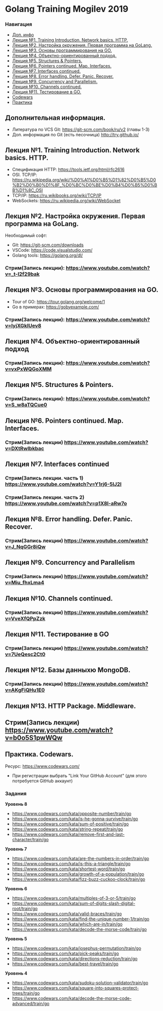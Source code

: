 # Golang Training Mogilev 2019
### Навигация
- [Доп. инфо](https://github.com/GolangCrew/training/#%D0%B4%D0%BE%D0%BF%D0%BE%D0%BB%D0%BD%D0%B8%D1%82%D0%B5%D0%BB%D1%8C%D0%BD%D0%B0%D1%8F-%D0%B8%D0%BD%D1%84%D0%BE%D1%80%D0%BC%D0%B0%D1%86%D0%B8%D1%8F)
- [Лекция №1. Training Introduction. Network basics. HTTP.](https://github.com/GolangCrew/training/#%D0%BB%D0%B5%D0%BA%D1%86%D0%B8%D1%8F-1-training-introduction-network-basics-http)
- [Лекция №2. Настройка окружения. Первая программа на GoLang.](https://github.com/GolangCrew/training/#%D0%BB%D0%B5%D0%BA%D1%86%D0%B8%D1%8F-2-%D0%BD%D0%B0%D1%81%D1%82%D1%80%D0%BE%D0%B9%D0%BA%D0%B0-%D0%BE%D0%BA%D1%80%D1%83%D0%B6%D0%B5%D0%BD%D0%B8%D1%8F-%D0%BF%D0%B5%D1%80%D0%B2%D0%B0%D1%8F-%D0%BF%D1%80%D0%BE%D0%B3%D1%80%D0%B0%D0%BC%D0%BC%D0%B0-%D0%BD%D0%B0-golang)
- [Лекция №3. Основы программирования на GO.](https://github.com/GolangCrew/training#%D0%BB%D0%B5%D0%BA%D1%86%D0%B8%D1%8F-3-%D0%BE%D1%81%D0%BD%D0%BE%D0%B2%D1%8B-%D0%BF%D1%80%D0%BE%D0%B3%D1%80%D0%B0%D0%BC%D0%BC%D0%B8%D1%80%D0%BE%D0%B2%D0%B0%D0%BD%D0%B8%D1%8F-%D0%BD%D0%B0-go)
- [Лекция №4. Объектно-ориентированный подход.](https://github.com/GolangCrew/training#%D0%BB%D0%B5%D0%BA%D1%86%D0%B8%D1%8F-4-%D0%BE%D0%B1%D1%8A%D0%B5%D0%BA%D1%82%D0%BD%D0%BE-%D0%BE%D1%80%D0%B8%D0%B5%D0%BD%D1%82%D0%B8%D1%80%D0%BE%D0%B2%D0%B0%D0%BD%D0%BD%D1%8B%D0%B9-%D0%BF%D0%BE%D0%B4%D1%85%D0%BE%D0%B4)
- [Лекция №5. Structures & Pointers.](https://github.com/GolangCrew/training#%D0%BB%D0%B5%D0%BA%D1%86%D0%B8%D1%8F-5-structures--pointers)
- [Лекция №6. Pointers continued. Map. Interfaces.](https://github.com/GolangCrew/training#%D0%BB%D0%B5%D0%BA%D1%86%D0%B8%D1%8F-6)
- [Лекция №7. Interfaces continued.](https://github.com/GolangCrew/training#%D0%BB%D0%B5%D0%BA%D1%86%D0%B8%D1%8F-7)
- [Лекция №8. Error handling. Defer. Panic. Recover.](https://github.com/GolangCrew/training/#%D0%BB%D0%B5%D0%BA%D1%86%D0%B8%D1%8F-8-error-handling-defer-panic-recover)
- [Лекция №9. Concurrency and Parallelism.](https://github.com/GolangCrew/training/#%D0%BB%D0%B5%D0%BA%D1%86%D0%B8%D1%8F-9-concurrency-and-parallelism)
- [Лекция №10. Channels continued.](https://github.com/GolangCrew/training/#%D0%BB%D0%B5%D0%BA%D1%86%D0%B8%D1%8F-10-channels-continued)
- [Лекция №11. Тестирование в GO.](https://github.com/GolangCrew/training/#%D0%BB%D0%B5%D0%BA%D1%86%D0%B8%D1%8F-11-%D1%82%D0%B5%D1%81%D1%82%D0%B8%D1%80%D0%BE%D0%B2%D0%B0%D0%BD%D0%B8%D0%B5-%D0%B2-go)
- [Codewars](https://github.com/GolangCrew/training/#%D0%BF%D1%80%D0%B0%D0%BA%D1%82%D0%B8%D0%BA%D0%B0-codewars)
- [Практика](https://github.com/GolangCrew/training/tree/master/practice)
## Дополнительная информация.
- Литература по VCS Git: https://git-scm.com/book/ru/v2 (главы 1-3)
- Доп. информация по Git (есть песочница) http://try.github.io/

## Лекция №1. Training Introduction. Network basics. HTTP.
- Спецификация HTTP: https://tools.ietf.org/html/rfc2616
- OSI. TCP/IP: https://ru.wikipedia.org/wiki/%D0%A1%D0%B5%D1%82%D0%B5%D0%B2%D0%B0%D1%8F_%D0%BC%D0%BE%D0%B4%D0%B5%D0%BB%D1%8C_OSI
- TCP/IP: https://ru.wikibooks.org/wiki/TCP/IP
- WebSockets: https://ru.wikipedia.org/wiki/WebSocket

## Лекция №2. Настройка окружения. Первая программа на GoLang.
Необходимый софт:
- Git: https://git-scm.com/downloads
- VSCode: https://code.visualstudio.com/
- Golang tools: https://golang.org/dl/

### Стрим(Запись лекции): https://www.youtube.com/watch?v=_t-I2f29bak

## Лекция №3. Основы программирования на GO.

- Tour of GO: https://tour.golang.org/welcome/1
- Go в примерах:  https://gobyexample.com/

### Стрим(Запись лекции): https://www.youtube.com/watch?v=lyjXGkIUev8

## Лекция №4. Объектно-ориентированный подход 

### Стрим(Запись лекции): https://www.youtube.com/watch?v=vxPxWQGoXMM

## Лекция №5. Structures & Pointers.

### Стрим(Запись лекции): https://www.youtube.com/watch?v=S_w8aTQCue0

## Лекция №6. Pointers continued. Map. Interfaces.

### Стрим(Запись лекции) https://www.youtube.com/watch?v=DXtRwIbkbac

## Лекция №7. Interfaces continued

### Стрим(Запись лекции. часть 1) https://www.youtube.com/watch?v=Y1rj6-5lJ2I
### Стрим(Запись лекции. часть 2) https://www.youtube.com/watch?v=p1X8l-aRw7o

## Лекция №8. Error handling. Defer. Panic. Recover.

### Стрим(Запись лекции) https://www.youtube.com/watch?v=J_NqGGr8iQw

## Лекция №9. Concurrency and Parallelism

### Стрим(Запись лекции) https://www.youtube.com/watch?v=Miu_fhxLma4

## Лекция №10. Channels continued.

### Стрим(Запись лекции) https://www.youtube.com/watch?v=VveXfQPpZzk

## Лекция №11. Тестирование в GO

### Стрим(Запись лекции) https://www.youtube.com/watch?v=7UeQesc2Ct0

## Лекция №12. Базы данныхю MongoDB.

### Стрим(Запись лекции) https://www.youtube.com/watch?v=AKgFiQHu1E0

## Лекция №13. HTTP Package. Middleware.

## Стрим(Запись лекции) https://www.youtube.com/watch?v=b0o5S1pwWQw

## Практика. Codewars.
Ресурс: https://www.codewars.com/
- При регистрации выбрать "Link Your GitHub Account" (для этого потребуется GitHub аккаунт)

### Задания

**Уровень 8**
- https://www.codewars.com/kata/opposite-number/train/go
- https://www.codewars.com/kata/is-he-gonna-survive/train/go
- https://www.codewars.com/kata/sum-of-positive/train/go
- https://www.codewars.com/kata/string-repeat/train/go
- https://www.codewars.com/kata/remove-first-and-last-character/train/go

**Уровень 7**
- https://www.codewars.com/kata/are-the-numbers-in-order/train/go
- https://www.codewars.com/kata/is-this-a-triangle/train/go
- https://www.codewars.com/kata/shortest-word/train/go
- https://www.codewars.com/kata/growth-of-a-population/train/go
- https://www.codewars.com/kata/fizz-buzz-cuckoo-clock/train/go

**Уровень 6**
- https://www.codewars.com/kata/multiples-of-3-or-5/train/go
- https://www.codewars.com/kata/sum-of-digits-slash-digital-root/train/go
- https://www.codewars.com/kata/valid-braces/train/go
- https://www.codewars.com/kata/find-the-unique-number-1/train/go
- https://www.codewars.com/kata/which-are-in/train/go
- https://www.codewars.com/kata/decode-the-morse-code/train/go

**Уровень 5**
- https://www.codewars.com/kata/josephus-permutation/train/go
- https://www.codewars.com/kata/pick-peaks/train/go
- https://www.codewars.com/kata/directions-reduction/train/go
- https://www.codewars.com/kata/best-travel/train/go

**Уровень 4**
- https://www.codewars.com/kata/sudoku-solution-validator/train/go
- https://www.codewars.com/kata/square-into-squares-protect-trees/train/go
- https://www.codewars.com/kata/decode-the-morse-code-advanced/train/go
